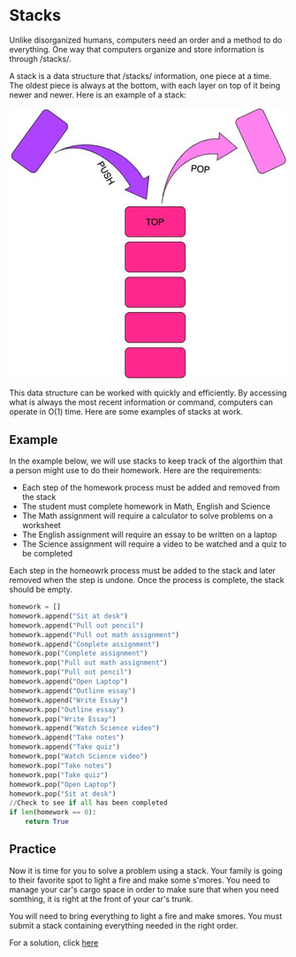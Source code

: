 # Stacks

Unlike disorganized humans, computers need an order and a method to do everything. One way that computers organize and store information is through /stacks/.

A stack is a data structure that /stacks/ information, one piece at a time. The oldest piece is always at the bottom, with each layer on top of it being newer and newer. Here is an example of a stack:

![example stack](stack.jpg)

This data structure can be worked with quickly and efficiently. By accessing what is always the most recent information or command, computers can operate in O(1) time. Here are some examples of stacks at work.

## Example

In the example below, we will use stacks to keep track of the algorthim that a person might use to do their homework. Here are the requirements:

- Each step of the homework process must be added and removed from the stack
- The student must complete homework in Math, English and Science
- The Math assignment will require a calculator to solve problems on a worksheet
- The English assignment will require an essay to be written on a laptop
- The Science assignment will require a video to be watched and a quiz to be completed

Each step in the homeowrk process must be added to the stack and later removed when the step is undone. Once the process is complete, the stack should be empty.

```python
homework = []
homework.append("Sit at desk")
homework.append("Pull out pencil")
homework.append("Pull out math assignment")
homework.append("Complete assignment")
homework.pop("Complete assignment")
homework.pop("Pull out math assignment")
homework.pop("Pull out pencil")
homework.append("Open Laptop")
homework.append("Outline essay")
homework.append("Write Essay")
homework.pop("Outline essay")
homework.pop("Write Essay")
homework.append("Watch Science video")
homework.append("Take notes")
homework.append("Take quiz")
homework.pop("Watch Science video")
homework.pop("Take notes")
homework.pop("Take quiz")
homework.pop("Open Laptop")
homework.pop("Sit at desk")
//Check to see if all has been completed
if len(homework == 0):
    return True
```

## Practice

Now it is time for you to solve a problem using a stack. Your family is going to their favorite spot to light a fire and make some s'mores. You need to manage your car's cargo space in order to make sure that when you need somthing, it is right at the front of your car's trunk.

You will need to bring everything to light a fire and make smores. You must submit a stack containing everything needed in the right order.

For a solution, click [here](StackSolution.py)
